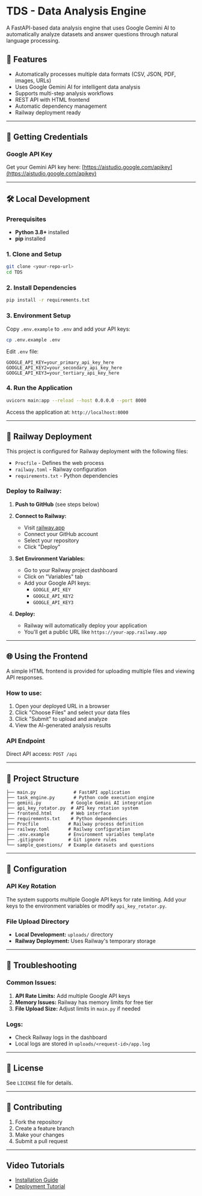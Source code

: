 # TDS - Data Analysis Engine

A FastAPI-based data analysis engine that uses Google Gemini AI to automatically analyze datasets and answer questions through natural language processing.

## 🚀 Features
- Automatically processes multiple data formats (CSV, JSON, PDF, images, URLs)
- Uses Google Gemini AI for intelligent data analysis
- Supports multi-step analysis workflows
- REST API with HTML frontend
- Automatic dependency management
- Railway deployment ready

---

## 🔑 Getting Credentials

### Google API Key
Get your Gemini API key here: [https://aistudio.google.com/apikey](https://aistudio.google.com/apikey)

---

## 🛠️ Local Development

### Prerequisites
- **Python 3.8+** installed
- **pip** installed

### 1. Clone and Setup
```bash
git clone <your-repo-url>
cd TDS
```

### 2. Install Dependencies
```bash
pip install -r requirements.txt
```

### 3. Environment Setup
Copy `.env.example` to `.env` and add your API keys:
```bash
cp .env.example .env
```

Edit `.env` file:
```
GOOGLE_API_KEY=your_primary_api_key_here
GOOGLE_API_KEY2=your_secondary_api_key_here
GOOGLE_API_KEY3=your_tertiary_api_key_here
```

### 4. Run the Application
```bash
uvicorn main:app --reload --host 0.0.0.0 --port 8000
```

Access the application at: `http://localhost:8000`

---

## 🚂 Railway Deployment

This project is configured for Railway deployment with the following files:
- `Procfile` - Defines the web process
- `railway.toml` - Railway configuration
- `requirements.txt` - Python dependencies

### Deploy to Railway:

1. **Push to GitHub** (see steps below)
2. **Connect to Railway:**
   - Visit [railway.app](https://railway.app)
   - Connect your GitHub account
   - Select your repository
   - Click "Deploy"

3. **Set Environment Variables:**
   - Go to your Railway project dashboard
   - Click on "Variables" tab
   - Add your Google API keys:
     - `GOOGLE_API_KEY`
     - `GOOGLE_API_KEY2` 
     - `GOOGLE_API_KEY3`

4. **Deploy:**
   - Railway will automatically deploy your application
   - You'll get a public URL like `https://your-app.railway.app`

---

## 🌐 Using the Frontend

A simple HTML frontend is provided for uploading multiple files and viewing API responses.

### How to use:
1. Open your deployed URL in a browser
2. Click "Choose Files" and select your data files
3. Click "Submit" to upload and analyze
4. View the AI-generated analysis results

### API Endpoint
Direct API access: `POST /api`

---

## 📁 Project Structure

```
├── main.py              # FastAPI application
├── task_engine.py       # Python code execution engine
├── gemini.py           # Google Gemini AI integration
├── api_key_rotator.py  # API key rotation system
├── frontend.html       # Web interface
├── requirements.txt    # Python dependencies
├── Procfile           # Railway process definition
├── railway.toml       # Railway configuration
├── .env.example       # Environment variables template
├── .gitignore         # Git ignore rules
└── sample_questions/  # Example datasets and questions
```

---

## 🔧 Configuration

### API Key Rotation
The system supports multiple Google API keys for rate limiting. Add your keys to the environment variables or modify `api_key_rotator.py`.

### File Upload Directory
- **Local Development:** `uploads/` directory
- **Railway Deployment:** Uses Railway's temporary storage

---

## 🐛 Troubleshooting

### Common Issues:
1. **API Rate Limits:** Add multiple Google API keys
2. **Memory Issues:** Railway has memory limits for free tier
3. **File Upload Size:** Adjust limits in `main.py` if needed

### Logs:
- Check Railway logs in the dashboard
- Local logs are stored in `uploads/<request-id>/app.log`

---

## 📝 License

See `LICENSE` file for details.

---

## 🤝 Contributing

1. Fork the repository
2. Create a feature branch
3. Make your changes
4. Submit a pull request

---

## Video Tutorials
- [Installation Guide](https://www.youtube.com/watch?v=2k1LpRcY85w)
- [Deployment Tutorial](https://www.youtube.com/watch?v=-4QLncypQZ8)
